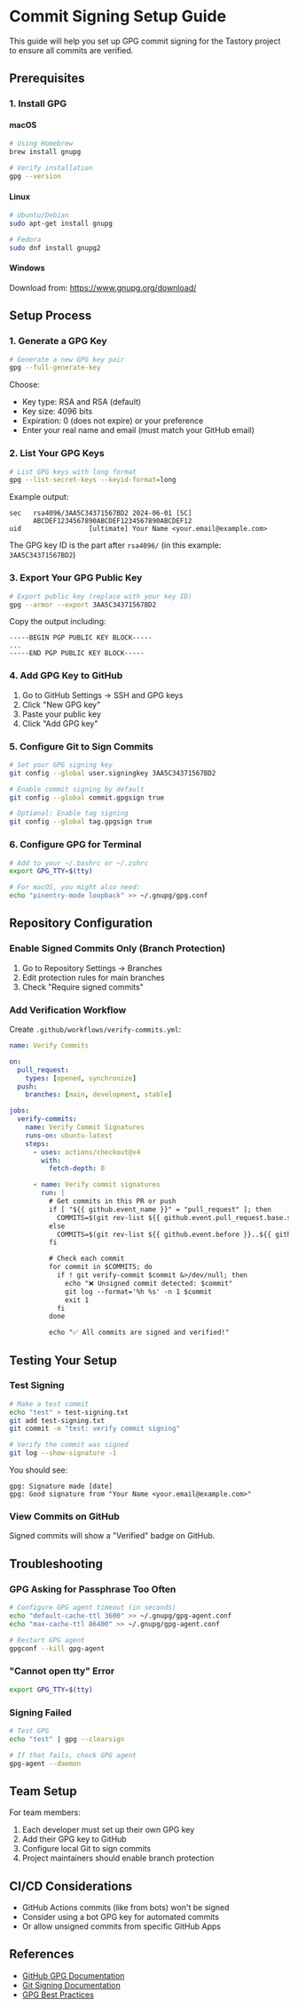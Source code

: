 # Commit Signing Setup Guide

This guide will help you set up GPG commit signing for the Tastory project to ensure all commits are verified.

## Prerequisites

### 1. Install GPG

#### macOS

```bash
# Using Homebrew
brew install gnupg

# Verify installation
gpg --version
```

#### Linux

```bash
# Ubuntu/Debian
sudo apt-get install gnupg

# Fedora
sudo dnf install gnupg2
```

#### Windows

Download from: https://www.gnupg.org/download/

## Setup Process

### 1. Generate a GPG Key

```bash
# Generate a new GPG key pair
gpg --full-generate-key
```

Choose:

- Key type: RSA and RSA (default)
- Key size: 4096 bits
- Expiration: 0 (does not expire) or your preference
- Enter your real name and email (must match your GitHub email)

### 2. List Your GPG Keys

```bash
# List GPG keys with long format
gpg --list-secret-keys --keyid-format=long
```

Example output:

```
sec   rsa4096/3AA5C34371567BD2 2024-06-01 [SC]
      ABCDEF1234567890ABCDEF1234567890ABCDEF12
uid                 [ultimate] Your Name <your.email@example.com>
```

The GPG key ID is the part after `rsa4096/` (in this example: `3AA5C34371567BD2`)

### 3. Export Your GPG Public Key

```bash
# Export public key (replace with your key ID)
gpg --armor --export 3AA5C34371567BD2
```

Copy the output including:

```
-----BEGIN PGP PUBLIC KEY BLOCK-----
...
-----END PGP PUBLIC KEY BLOCK-----
```

### 4. Add GPG Key to GitHub

1. Go to GitHub Settings → SSH and GPG keys
2. Click "New GPG key"
3. Paste your public key
4. Click "Add GPG key"

### 5. Configure Git to Sign Commits

```bash
# Set your GPG signing key
git config --global user.signingkey 3AA5C34371567BD2

# Enable commit signing by default
git config --global commit.gpgsign true

# Optional: Enable tag signing
git config --global tag.gpgsign true
```

### 6. Configure GPG for Terminal

```bash
# Add to your ~/.bashrc or ~/.zshrc
export GPG_TTY=$(tty)

# For macOS, you might also need:
echo "pinentry-mode loopback" >> ~/.gnupg/gpg.conf
```

## Repository Configuration

### Enable Signed Commits Only (Branch Protection)

1. Go to Repository Settings → Branches
2. Edit protection rules for main branches
3. Check "Require signed commits"

### Add Verification Workflow

Create `.github/workflows/verify-commits.yml`:

```yaml
name: Verify Commits

on:
  pull_request:
    types: [opened, synchronize]
  push:
    branches: [main, development, stable]

jobs:
  verify-commits:
    name: Verify Commit Signatures
    runs-on: ubuntu-latest
    steps:
      - uses: actions/checkout@v4
        with:
          fetch-depth: 0

      - name: Verify commit signatures
        run: |
          # Get commits in this PR or push
          if [ "${{ github.event_name }}" = "pull_request" ]; then
            COMMITS=$(git rev-list ${{ github.event.pull_request.base.sha }}..${{ github.event.pull_request.head.sha }})
          else
            COMMITS=$(git rev-list ${{ github.event.before }}..${{ github.event.after }})
          fi

          # Check each commit
          for commit in $COMMITS; do
            if ! git verify-commit $commit &>/dev/null; then
              echo "❌ Unsigned commit detected: $commit"
              git log --format='%h %s' -n 1 $commit
              exit 1
            fi
          done

          echo "✅ All commits are signed and verified!"
```

## Testing Your Setup

### Test Signing

```bash
# Make a test commit
echo "test" > test-signing.txt
git add test-signing.txt
git commit -m "test: verify commit signing"

# Verify the commit was signed
git log --show-signature -1
```

You should see:

```
gpg: Signature made [date]
gpg: Good signature from "Your Name <your.email@example.com>"
```

### View Commits on GitHub

Signed commits will show a "Verified" badge on GitHub.

## Troubleshooting

### GPG Asking for Passphrase Too Often

```bash
# Configure GPG agent timeout (in seconds)
echo "default-cache-ttl 3600" >> ~/.gnupg/gpg-agent.conf
echo "max-cache-ttl 86400" >> ~/.gnupg/gpg-agent.conf

# Restart GPG agent
gpgconf --kill gpg-agent
```

### "Cannot open tty" Error

```bash
export GPG_TTY=$(tty)
```

### Signing Failed

```bash
# Test GPG
echo "test" | gpg --clearsign

# If that fails, check GPG agent
gpg-agent --daemon
```

## Team Setup

For team members:

1. Each developer must set up their own GPG key
2. Add their GPG key to GitHub
3. Configure local Git to sign commits
4. Project maintainers should enable branch protection

## CI/CD Considerations

- GitHub Actions commits (like from bots) won't be signed
- Consider using a bot GPG key for automated commits
- Or allow unsigned commits from specific GitHub Apps

## References

- [GitHub GPG Documentation](https://docs.github.com/en/authentication/managing-commit-signature-verification)
- [Git Signing Documentation](https://git-scm.com/book/en/v2/Git-Tools-Signing-Your-Work)
- [GPG Best Practices](https://riseup.net/en/security/message-security/openpgp/best-practices)
